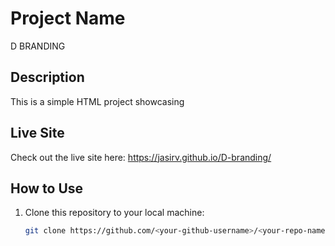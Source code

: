 # Project Name
D BRANDING 
## Description
This is a simple HTML project showcasing

## Live Site
Check out the live site here: https://jasirv.github.io/D-branding/


## How to Use
1. Clone this repository to your local machine:
   ```bash
   git clone https://github.com/<your-github-username>/<your-repo-name>.git
